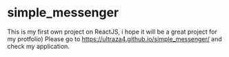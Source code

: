 # simple_messenger
This is my first own project on ReactJS, i hope it will be a great project for my protfolio)
Please go to https://ultraza4.github.io/simple_messenger/ and check my application.
